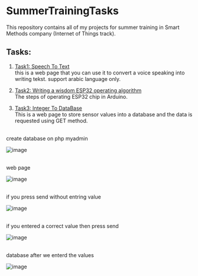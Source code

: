# SummerTrainingTasks
This repository contains all of my projects for summer training in Smart Methods company (Internet of Things track).
## Tasks:
1. [Task1: Speech To Text](#Task)
<br>this is a web page that you can use it to convert a voice speaking into writing tekst. support arabic language only.

2. [Task2: Writing a wisdom ESP32 operating algorithm](#Task2)
<br>The steps of operating ESP32 chip in Arduino.

3. [Task3: Integer To DataBase](#Task3)
<br>This is a web page to store sensor values into a database and the data is requested using GET method.

<br> create database on php myadmin

![image](https://user-images.githubusercontent.com/73361811/183733885-c08be929-5564-4b0c-85e0-29f354637fdc.png)

<br> web page 

![image](https://user-images.githubusercontent.com/73361811/183734173-fd6d8b30-8ad3-424d-ae0b-7fde7203b86c.png)

<br> if you press send without entring value

![image](https://user-images.githubusercontent.com/73361811/183734335-613903d4-f8ed-4a60-9134-68cd75d6c3b2.png)

<br> if you entered a correct value then press send 

![image](https://user-images.githubusercontent.com/73361811/183734676-e2f844a7-0273-41a4-92f3-fa5e14071546.png)

<br> database after we enterd the values

![image](https://user-images.githubusercontent.com/73361811/183734981-28f7c8da-15fb-4a64-9c08-5276404d331c.png)
